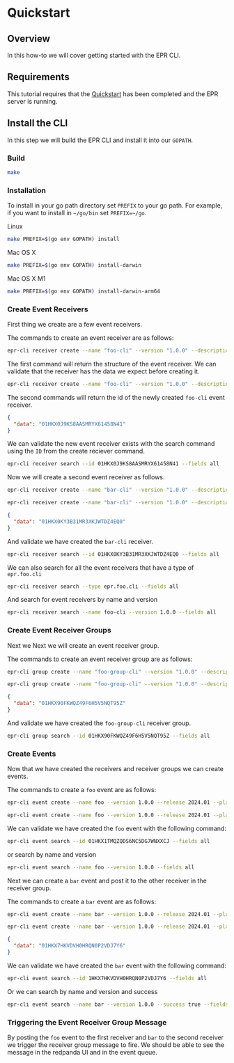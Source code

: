 # Quickstart

## Overview

In this how-to we will cover getting started with the EPR CLI.

## Requirements

This tutorial requires that the
[Quickstart](../../../docs/tutorials/quickstart/README.md) has been completed
and the EPR server is running.

## Install the CLI

In this step we will build the EPR CLI and install it into our `GOPATH`.

### Build

```bash
make
```

### Installation

To install in your go path directory set `PREFIX` to your go path. For example,
if you want to install in `~/go/bin` set `PREFIX=~/go`.

Linux

```bash
make PREFIX=$(go env GOPATH) install
```

Mac OS X

```bash
make PREFIX=$(go env GOPATH) install-darwin
```

Mac OS X M1

```bash
make PREFIX=$(go env GOPATH) install-darwin-arm64
```

### Create Event Receivers

First thing we create are a few event receivers.

The commands to create an event receiver are as follows:

```bash
epr-cli receiver create --name "foo-cli" --version "1.0.0" --description "foo cli created foo" --type "epr.foo.cli" --schema "{}" --dry-run
```

The first command will return the structure of the event receiver. We can
validate that the receiver has the data we expect before creating it.

```bash
epr-cli receiver create --name "foo-cli" --version "1.0.0" --description "foo cli created foo" --type "epr.foo.cli" --schema "{}"
```

The second commands will return the id of the newly created `foo-cli` event
receiver.

```json
{
  "data": "01HKX0J9KS8AASMRYX61458N41"
}
```

We can validate the new event receiver exists with the search command using the
`ID` from the create reciever command.

```bash
epr-cli receiver search --id 01HKX0J9KS8AASMRYX61458N41 --fields all
```

Now we will create a second event receiver as follows.

```bash
epr-cli receiver create --name "bar-cli" --version "1.0.0" --description "bar cli created bar" --type "epr.bar.cli" --schema "{}"  --dry-run

epr-cli receiver create --name "bar-cli" --version "1.0.0" --description "bar cli created bar" --type "epr.bar.cli" --schema "{}"
```

```json
{
  "data": "01HKX0KY3B31MR3XKJWTDZ4EQ0"
}
```

And validate we have created the `bar-cli` receiver.

```bash
epr-cli receiver search --id 01HKX0KY3B31MR3XKJWTDZ4EQ0 --fields all
```

We can also search for all the event receivers that have a type of `epr.foo.cli`

```bash
epr-cli receiver search --type epr.foo.cli --fields all
```

And search for event receivers by name and version

```bash
epr-cli receiver search --name foo-cli --version 1.0.0 --fields all
```

### Create Event Receiver Groups

Next we Next we will create an event receiver group.

The commands to create an event receiver group are as follows:

```bash
epr-cli group create --name "foo-group-cli" --version "1.0.0" --description "foo cli created foo group" --type "epr.foo.group.cli" --event-receiver-ids "01HKX0J9KS8AASMRYX61458N41 01HKX0KY3B31MR3XKJWTDZ4EQ0"  --dry-run

epr-cli group create --name "foo-group-cli" --version "1.0.0" --description "foo cli created foo group" --type "epr.foo.group.cli" --event-receiver-ids "01HKX0J9KS8AASMRYX61458N41 01HKX0KY3B31MR3XKJWTDZ4EQ0"
```

```json
{
  "data": "01HKX90FKWQZ49F6H5V5NQT95Z"
}
```

And validate we have created the `foo-group-cli` receiver group.

```bash
epr-cli group search --id 01HKX90FKWQZ49F6H5V5NQT95Z --fields all
```

### Create Events

Now that we have created the receivers and receiver groups we can create events.

The commands to create a `foo` event are as follows:

```bash
epr-cli event create --name foo --version 1.0.0 --release 2024.01 --platform-id x86-64-gnu-linux-9 --package rpm --success true --description "the foo event for foo" --success true --event-receiver-id 01HKX0J9KS8AASMRYX61458N41 --payload '{"name":"foo"}' --dry-run

epr-cli event create --name foo --version 1.0.0 --release 2024.01 --platform-id x86-64-gnu-linux-9 --package rpm --success true --description "the foo event for foo" --success true --event-receiver-id 01HKX0J9KS8AASMRYX61458N41 --payload '{"name":"foo"}'
```

We can validate we have created the `foo` event with the following command:

```bash
epr-cli event search --id 01HKX1TMQZQDS6NC5DG7WNXXCJ --fields all
```

or search by name and version

```bash
epr-cli event search --name foo --version 1.0.0 --fields all
```

Next we can create a `bar` event and post it to the other receiver in the
receiver group.

The commands to create a `bar` event are as follows:

```bash
epr-cli event create --name bar --version 1.0.0 --release 2024.01 --platform-id x86-64-gnu-linux-9 --package rpm --success true --description "the bar event for bar" --success true --event-receiver-id 01HKX0KY3B31MR3XKJWTDZ4EQ0 --payload '{"name":"bar"}' --dry-run

epr-cli event create --name bar --version 1.0.0 --release 2024.01 --platform-id x86-64-gnu-linux-9 --package rpm --success true --description "the bar event for bar" --success true --event-receiver-id 01HKX0KY3B31MR3XKJWTDZ4EQ0 --payload '{"name":"bar"}'
```

```json
{
  "data": "01HKX7HKVDVH0HRQN0P2VDJ7Y6"
}
```

We can validate we have created the `bar` event with the following command:

```bash
epr-cli event search --id 1HKX7HKVDVH0HRQN0P2VDJ7Y6 --fields all
```

Or we can search by name and version and success

```bash
epr-cli event search --name bar --version 1.0.0 --success true --fields all
```

### Triggering the Event Receiver Group Message

By posting the `foo` event to the first receiver and `bar` to the second
receiver we trigger the receiver group message to fire. We should be able to see
the message in the redpanda UI and in the event queue.
